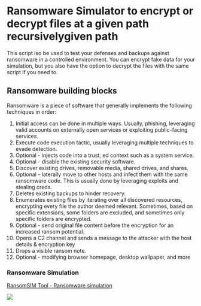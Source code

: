 # Ransomware Simulator to encrypt or decrypt files at a given path recursivelygiven path
 
 This script iso be used to test your defenses and backups against ransomware in a controlled environment. 
 You can encrypt fake data for your simulation, but you also have the option to decrypt the files with the same script if you need to.
 
## Ransomware building blocks

Ransomware is a piece of software that generally implements the following techniques in order:

1. Initial access can be done in multiple ways. Usually, phishing, leveraging valid accounts on externally open services or exploiting public-facing services.
2. Execute code execution tactic, usually leveraging multiple techniques to evade detection.
3. Optional - injects code into a trust, ed context such as a system service.
4. Optional - disable the existing security software.
5. Discover existing drives, removable media, shared drives, and shares.
6. Optional - laterally move to other hosts and infect them with the same ransomware code. This is usually done by leveraging exploits and stealing creds.
7. Deletes existing backups to hinder recovery.
8. Enumerates existing files by iterating over all discovered resources, encrypting every file the author deemed relevant. Sometimes, based on specific extensions, some folders are excluded, and sometimes only specific folders are encrypted. 
9. Optional - send original file content before the encryption for an increased ransom potential.
10. Opens a C2 channel and sends a message to the attacker with the host details & encryption key 
11. Drops a visible ransom note. 
12. Optional - modifying browser homepage, desktop wallpaper, and more

### Ransomware Simulation 
[RansomSIM Tool - Ransomware simulation](https://github.com/eshlomo1/MS-Defender-4-xOPS/tree/main/SIM/Ransom)

![](https://github.com/eshlomo1/MS-Defender-4-xOPS/blob/main/SIM/Ransom.png)
